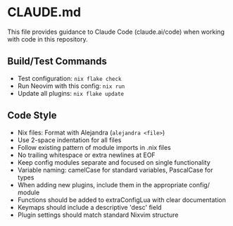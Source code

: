 # CLAUDE.md

This file provides guidance to Claude Code (claude.ai/code) when working with code in this repository.

## Build/Test Commands
- Test configuration: `nix flake check`
- Run Neovim with this config: `nix run`
- Update all plugins: `nix flake update`

## Code Style
- Nix files: Format with Alejandra (`alejandra <file>`)
- Use 2-space indentation for all files
- Follow existing pattern of module imports in .nix files
- No trailing whitespace or extra newlines at EOF
- Keep config modules separate and focused on single functionality
- Variable naming: camelCase for standard variables, PascalCase for types
- When adding new plugins, include them in the appropriate config/ module
- Functions should be added to extraConfigLua with clear documentation
- Keymaps should include a descriptive 'desc' field
- Plugin settings should match standard Nixvim structure